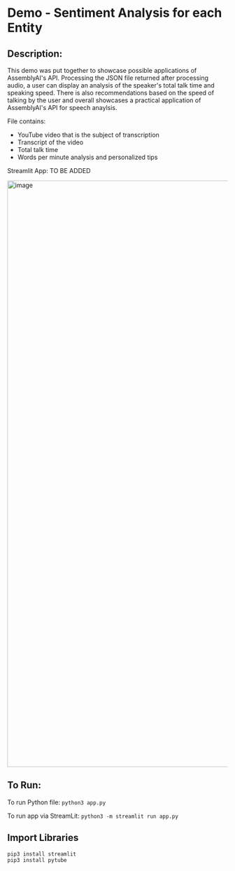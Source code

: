 # Demo - Sentiment Analysis for each Entity

## Description:
This demo was put together to showcase possible applications of AssemblyAI's API. Processing the JSON file returned after processing audio, a user can display an analysis of the speaker's total talk time and speaking speed. There is also recommendations based on the speed of talking by the user and overall showcases a practical application of AssemblyAI's API for speech anaylsis.

File contains:
- YouTube video that is the subject of transcription
- Transcript of the video
- Total talk time
- Words per minute analysis and personalized tips 

Streamlit App:
TO BE ADDED

<img width="1339" alt="image" src="https://user-images.githubusercontent.com/57568318/198558457-9356e36e-ce49-4e31-96a9-819e1bad346c.png">


## To Run:

To run Python file:
```python3 app.py```   

To run app via StreamLit:
```python3 -m streamlit run app.py``` 


## Import Libraries
```pip3 install streamlit```  
```pip3 install pytube```  



